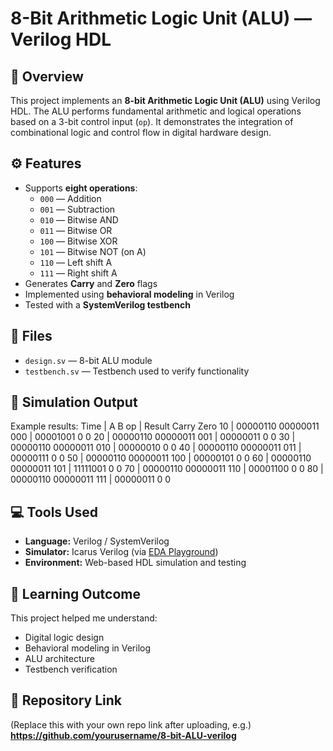 # 8-Bit Arithmetic Logic Unit (ALU) — Verilog HDL

## 📘 Overview
This project implements an **8-bit Arithmetic Logic Unit (ALU)** using Verilog HDL. The ALU performs fundamental arithmetic and logical operations based on a 3-bit control input (`op`). It demonstrates the integration of combinational logic and control flow in digital hardware design.

## ⚙️ Features
- Supports **eight operations**:
  - `000` — Addition  
  - `001` — Subtraction  
  - `010` — Bitwise AND  
  - `011` — Bitwise OR  
  - `100` — Bitwise XOR  
  - `101` — Bitwise NOT (on A)  
  - `110` — Left shift A  
  - `111` — Right shift A  
- Generates **Carry** and **Zero** flags  
- Implemented using **behavioral modeling** in Verilog  
- Tested with a **SystemVerilog testbench**

## 🧩 Files
- `design.sv` — 8-bit ALU module  
- `testbench.sv` — Testbench used to verify functionality

## 🧠 Simulation Output
Example results:
Time | A B op | Result Carry Zero
10 | 00000110 00000011 000 | 00001001 0 0
20 | 00000110 00000011 001 | 00000011 0 0
30 | 00000110 00000011 010 | 00000010 0 0
40 | 00000110 00000011 011 | 00000111 0 0
50 | 00000110 00000011 100 | 00000101 0 0
60 | 00000110 00000011 101 | 11111001 0 0
70 | 00000110 00000011 110 | 00001100 0 0
80 | 00000110 00000011 111 | 00000011 0 0

## 💻 Tools Used
- **Language:** Verilog / SystemVerilog  
- **Simulator:** Icarus Verilog (via [EDA Playground](https://www.edaplayground.com/))  
- **Environment:** Web-based HDL simulation and testing

## 🌟 Learning Outcome
This project helped me understand:
- Digital logic design  
- Behavioral modeling in Verilog  
- ALU architecture  
- Testbench verification  

## 🔗 Repository Link
(Replace this with your own repo link after uploading, e.g.)  
**https://github.com/yourusername/8-bit-ALU-verilog**
